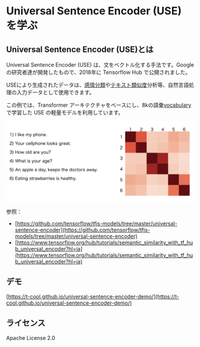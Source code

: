 # Universal Sentence Encoder (USE) を学ぶ

## Universal Sentence Encoder (USE)とは

Universal Sentence Encoder (USE) は、文をベクトル化する手法です。Google の研究者達が開発したもので、2018年に Tensorflow Hub で公開されました。

USEにより生成されたデータは、[感情分類](https://en.wikipedia.org/wiki/Sentiment_analysis)や[テキスト類似度](https://en.wikipedia.org/wiki/Semantic_similarity)分析等、自然言語処理の入力データとして使用できます。

この例では、Transformer アーキテクチャをベースにし、8kの語彙[vocabulary](https://storage.googleapis.com/tfjs-models/savedmodel/universal_sentence_encoder/vocab.json)で学習した USE の軽量モデルを利用しています。

![](./screenshot.png)

参照：

- [https://github.com/tensorflow/tfjs-models/tree/master/universal-sentence-encoder](https://github.com/tensorflow/tfjs-models/tree/master/universal-sentence-encoder)
- [https://www.tensorflow.org/hub/tutorials/semantic_similarity_with_tf_hub_universal_encoder?hl=ja](https://www.tensorflow.org/hub/tutorials/semantic_similarity_with_tf_hub_universal_encoder?hl=ja)

##  デモ

[https://t-cool.github.io/universal-sentence-encoder-demo/](https://t-cool.github.io/universal-sentence-encoder-demo/)

## ライセンス

Apache License 2.0
